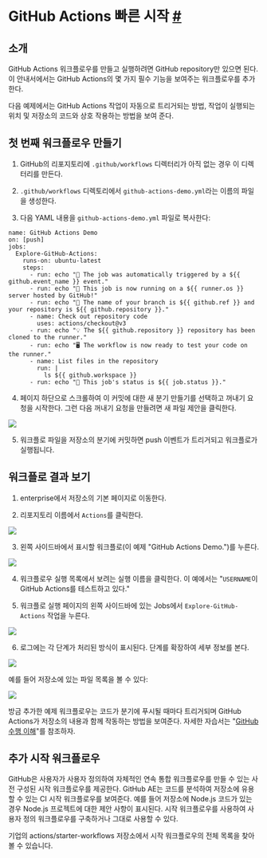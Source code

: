 # GitHub Actions 빠른 시작 [#](https://docs.github.com/ko/github-ae@latest/actions/quickstart)

## 소개

GitHub Actions 워크플로우를 만들고 실행하려면 GitHub repository만 있으면 된다. 이 안내서에서는 GitHub Actions의 몇 가지 필수 기능을 보여주는 워크플로우를 추가한다.

다음 예제에서는 GitHub Actions 작업이 자동으로 트리거되는 방법, 작업이 실행되는 위치 및 저장소의 코드와 상호 작용하는 방법을 보여 준다.

## 첫 번째 워크플로우 만들기

1. GitHub의 리포지토리에 `.github/workflows` 디렉터리가 아직 없는 경우 이 디렉터리를 만든다.

2. `.github/workflows` 디렉토리에서 `github-actions-demo.yml`라는 이름의 파일을 생성한다.

3. 다음 YAML 내용을 `github-actions-demo.yml` 파일로 복사한다:

```
name: GitHub Actions Demo
on: [push]
jobs:
  Explore-GitHub-Actions:
    runs-on: ubuntu-latest
    steps:
      - run: echo "🎉 The job was automatically triggered by a ${{ github.event_name }} event."
      - run: echo "🐧 This job is now running on a ${{ runner.os }} server hosted by GitHub!"
      - run: echo "🔎 The name of your branch is ${{ github.ref }} and your repository is ${{ github.repository }}."
      - name: Check out repository code
        uses: actions/checkout@v3
      - run: echo "💡 The ${{ github.repository }} repository has been cloned to the runner."
      - run: echo "🖥️ The workflow is now ready to test your code on the runner."
      - name: List files in the repository
        run: |
          ls ${{ github.workspace }}
      - run: echo "🍏 This job's status is ${{ job.status }}."
```

4. 페이지 하단으로 스크롤하여 이 커밋에 대한 새 분기 만들기를 선택하고 꺼내기 요청을 시작한다. 그런 다음 꺼내기 요청을 만들려면 새 파일 제안을 클릭한다.

![](https://docs.github.com/assets/cb-67313/mw-1440/images/help/repository/actions-quickstart-commit-new-file.webp)

5. 워크플로 파일을 저장소의 분기에 커밋하면 push 이벤트가 트리거되고 워크플로가 실행됩니다.

## 워크플로 결과 보기

1. enterprise에서 저장소의 기본 페이지로 이동한다.

2. 리포지토리 이름에서 `Actions`를 클릭한다.

![](https://docs.github.com/assets/cb-21779/mw-1440/images/help/repository/actions-tab.webp)

3. 왼쪽 사이드바에서 표시할 워크플로(이 예제 "GitHub Actions Demo.")를 누른다.

![](https://docs.github.com/assets/cb-64036/mw-1440/images/help/repository/actions-quickstart-workflow-sidebar.webp)

4. 워크플로우 실행 목록에서 보려는 실행 이름을 클릭한다. 이 예에서는 "`USERNAME`이 GitHub Actions를 테스트하고 있다."

5. 워크플로 실행 페이지의 왼쪽 사이드바에 있는 Jobs에서 `Explore-GitHub-Actions` 작업을 누른다.

![](https://docs.github.com/assets/cb-53821/mw-1440/images/help/repository/actions-quickstart-job.webp)

6. 로그에는 각 단계가 처리된 방식이 표시된다. 단계를 확장하여 세부 정보를 본다.

![](https://docs.github.com/assets/cb-95213/mw-1440/images/help/repository/actions-quickstart-logs.webp)

예를 들어 저장소에 있는 파일 목록을 볼 수 있다:

![](https://docs.github.com/assets/cb-53979/mw-1440/images/help/repository/actions-quickstart-log-detail.webp)

방금 추가한 예제 워크플로우는 코드가 분기에 푸시될 때마다 트리거되며 GitHub Actions가 저장소의 내용과 함께 작동하는 방법을 보여준다. 자세한 자습서는 "[GitHub 수행 이해](https://docs.github.com/en/github-ae@latest/actions/learn-github-actions/understanding-github-actions)"를 참조하자.

## 추가 시작 워크플로우

GitHub은 사용자가 사용자 정의하여 자체적인 연속 통합 워크플로우를 만들 수 있는 사전 구성된 시작 워크플로우를 제공한다. GitHub AE는 코드를 분석하여 저장소에 유용할 수 있는 CI 시작 워크플로우를 보여준다. 예를 들어 저장소에 Node.js 코드가 있는 경우 Node.js 프로젝트에 대한 제안 사항이 표시된다. 시작 워크플로우를 사용하여 사용자 정의 워크플로우를 구축하거나 그대로 사용할 수 있다.

기업의 actions/starter-workflows 저장소에서 시작 워크플로우의 전체 목록을 찾아볼 수 있습니다.